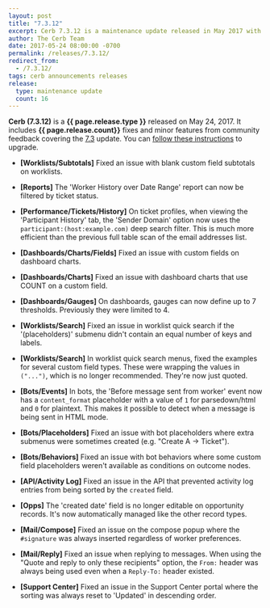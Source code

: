 ```yaml
---
layout: post
title: "7.3.12"
excerpt: Cerb 7.3.12 is a maintenance update released in May 2017 with 16 fixes and minor features from community feedback.
author: The Cerb Team
date: 2017-05-24 08:00:00 -0700
permalink: /releases/7.3.12/
redirect_from:
  - /7.3.12/
tags: cerb announcements releases
release:
  type: maintenance update
  count: 16
---
```


**Cerb (7.3.12)** is a **{{ page.release.type }}** released on May 24, 2017. It includes **{{ page.release.count}}** fixes and minor features from community feedback covering the [7.3](/releases/7.3/) update.  You can [follow these instructions](/docs/upgrading/) to upgrade.

* **[Worklists/Subtotals]** Fixed an issue with blank custom field subtotals on worklists.
 
* **[Reports]** The 'Worker History over Date Range' report can now be filtered by ticket status.

* **[Performance/Tickets/History]** On ticket profiles, when viewing the 'Participant History' tab, the 'Sender Domain' option now uses the `participant:(host:example.com)` deep search filter. This is much more efficient than the previous full table scan of the email addresses list.

* **[Dashboards/Charts/Fields]** Fixed an issue with custom fields on dashboard charts.

* **[Dashboards/Charts]** Fixed an issue with dashboard charts that use COUNT on a custom field.

* **[Dashboards/Gauges]** On dashboards, gauges can now define up to 7 thresholds. Previously they were limited to 4.

* **[Worklists/Search]** Fixed an issue in worklist quick search if the '(placeholders)' submenu didn't contain an equal number of keys and labels.

* **[Worklists/Search]** In worklist quick search menus, fixed the examples for several custom field types. These were wrapping the values in `("...")`, which is no longer recommended. They're now just quoted.

* **[Bots/Events]** In bots, the 'Before message sent from worker' event now has a `content_format` placeholder with a value of `1` for parsedown/html and `0` for plaintext. This makes it possible to detect when a message is being sent in HTML mode.

* **[Bots/Placeholders]** Fixed an issue with bot placeholders where extra submenus were sometimes created (e.g. "Create A -> Ticket").

* **[Bots/Behaviors]** Fixed an issue with bot behaviors where some custom field placeholders weren't available as conditions on outcome nodes.

* **[API/Activity Log]** Fixed an issue in the API that prevented activity log entries from being sorted by the `created` field.

* **[Opps]** The 'created date' field is no longer editable on opportunity records. It's now automatically managed like the other record types.

* **[Mail/Compose]** Fixed an issue on the compose popup where the `#signature` was always inserted regardless of worker preferences.

* **[Mail/Reply]** Fixed an issue when replying to messages. When using the "Quote and reply to only these recipients" option, the `From:` header was always being used even when a `Reply-To:` header existed.

* **[Support Center]** Fixed an issue in the Support Center portal where the sorting was always reset to 'Updated' in descending order.